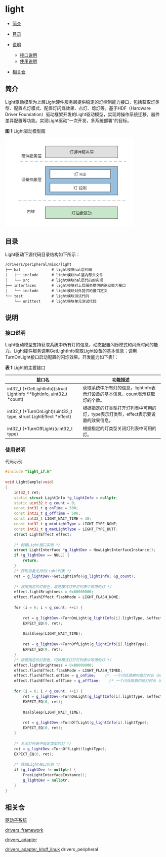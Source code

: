 # light

- [简介](##简介)
- [目录](##目录)
- [说明](##说明)
  - [接口说明](###接口说明)
  - [使用说明](###使用说明)

- [相关仓](##相关仓)

## 简介

 Light驱动模型为上层Light硬件服务层提供稳定的灯控制能力接口，包括获取灯类型、配置点灯模式、配置灯闪烁效果、点灯、熄灯等。基于HDF（Hardware Driver Foundation）驱动框架开发的Light驱动模型，实现跨操作系统迁移，器件差异配置等功能。实现Light驱动“一次开发，多系统部署”的目标。

**图 1**  Light驱动模型图

![Light驱动模型图](figures/Light%E9%A9%B1%E5%8A%A8%E6%A8%A1%E5%9E%8B%E5%9B%BE.png)

## 目录

Light驱动下源代码目录结构如下所示：

```
/drivers/peripheral/misc/light
├── hal              # light模块hal层代码
│   ├── include      # light模块hal层内部头文件
│   └── src          # light模块hal层代码的实现 
├── interfaces       # light模块对上层服务提供的驱动能力接口
│   └── include      # light模块对外提供的接口定义
└── test             # light模块测试代码
    └── unittest     # light模块单元测试代码
```

## 说明

### 接口说明

Light驱动模型支持获取系统中所有灯的信息，动态配置闪烁模式和闪烁时间的能力。Light硬件服务调用GetLightInfo获取Light设备的基本信息；调用TurnOnLight接口启动配置的闪烁效果。开发能力如下表1：

**表 1** Light的主要接口

| 接口名                                                       | 功能描述                                                     |
| ------------------------------------------------------------ | ------------------------------------------------------------ |
| int32_t (*GetLightInfo)(struct LightInfo **lightInfo, uint32_t *count) | 获取系统中所有灯的信息，lightInfo表示灯设备的基本信息，count表示获取灯的个数。 |
| int32_t (*TurnOnLight)(uint32_t type, struct LightEffect *effect) | 根据指定的灯类型打开灯列表中可用的灯，type表示灯类型，effect表示要设置的效果信息。 |
| int32_t (*TurnOffLight)(uint32_t type)                       | 根据指定的灯类型关闭灯列表中可用的灯。                       |

### 使用说明

代码示例

```c++
#include "light_if.h"

void LightSample(void)
{
	int32_t ret;
    static struct LightInfo *g_lightInfo = nullptr;
    static uint32_t g_count = 0;
    const int32_t g_onTime = 500;
    const int32_t g_offTime = 500;
    const int32_t LIGHT_WAIT_TIME = 30;
    const int32_t g_minLightType = LIGHT_TYPE_NONE;
    const int32_t g_maxLightType = LIGHT_TYPE_BUTT;
    struct LightEffect effect;

	/* 创建Light接口实例 */
    struct LightInterface *g_lightDev = NewLightInterfaceInstance();
    if (g_lightDev == NULL) {
        return;
    }
	/* 获取设备支持的Light列表 */
 	ret = g_lightDev->GetLightInfo(&g_lightInfo, &g_count);

    /* 按照指定的灯颜色，常亮模式打开灯列表中可用的灯 */
    effect.lightBrightness = 0x80000000;
    effect.flashEffect.flashMode = LIGHT_FLASH_NONE;

    for (i = 0; i < g_count; ++i) {

        ret = g_lightDev->TurnOnLight(g_lightInfo[i].lightType, &effect);
        EXPECT_EQ(0, ret);

        OsalSleep(LIGHT_WAIT_TIME);

        ret = g_lightDev->TurnOffLight(g_lightInfo[i].lightType);
        EXPECT_EQ(0, ret);
    }
    /* 按照指定的灯颜色，闪烁模式打开灯列表中可用的灯 */
    effect.lightBrightness = 0x80000000;
    effect.flashEffect.flashMode = LIGHT_FLASH_TIMED;
    effect.flashEffect.onTime = g_onTime;    /*  一个闪烁周期内亮灯时长（ms） */
    effect.flashEffect.offTime = g_offTime;    /* 一个闪烁周期内熄灯时长（ms） */
    
    for (i = 0; i < g_count; ++i) {
        ret = g_lightDev->TurnOnLight(g_lightInfo[i].lightType, &effect);
        EXPECT_EQ(0, ret);

        OsalSleep(LIGHT_WAIT_TIME);

        ret = g_lightDev->TurnOffLight(g_lightInfo[i].lightType);
        EXPECT_EQ(0, ret);
    }

    /* 关闭灯列表中指定类型的灯 */
    ret = g_lightDev->TurnOffLight(lightType);
    EXPECT_EQ(0, ret);

    /* 释放Light接口实例 */
    if (g_lightDev != nullptr) {
        FreeLightInterfaceInstance();
        g_lightDev = nullptr;
    }
}
```

## 相关仓

[驱动子系统](https://gitee.com/openharmony/docs/blob/master/zh-cn/readme/%E9%A9%B1%E5%8A%A8%E5%AD%90%E7%B3%BB%E7%BB%9F.md)

[drivers_framework](https://gitee.com/openharmony/drivers_framework/blob/master/README_zh.md)

[drivers_adapter](https://gitee.com/openharmony/drivers_adapter/blob/master/README_zh.md)

[drivers_adapter_khdf_linuk](https://gitee.com/openharmony/drivers_adapter_khdf_linux/blob/master/README_zh.md)
drivers_peripheral